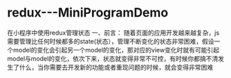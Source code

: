 # redux---MiniProgramDemo
在小程序中使用redux管理状态
一、前言：
随着页面的应用开发越来越复杂，js需要管理比任何时候都多的state(状态），管理不断变化的状态非常困难，假设一个model的变化会引起另一个model的变化，那对应的view变化时就有可能引起model与model的变化，依次下来，状态就变得非常不可控，有时候你都搞不清发生了什么，当你需要去开发新的功能或者重现问题的时候，就会变得非常困难
